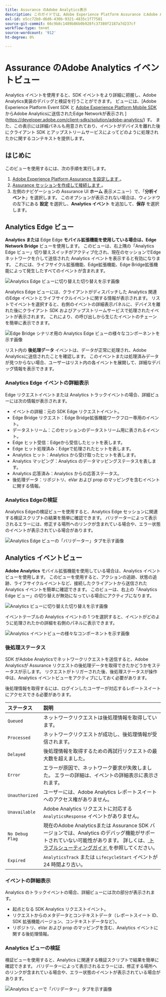 ```yaml
---
title: Assurance のAdobe Analytics表示
description: このガイドでは、Adobe Experience Platform Assurance とAdobe Analyticsの使用方法について説明します。
exl-id: e5cc72b0-d6d6-430b-9321-4835c1f77581
source-git-commit: 66c9b8c1489b86b0b928fc37380f2187a7d237cf
workflow-type: tm+mt
source-wordcount: '912'
ht-degree: 0%

---
```


# Assurance のAdobe Analytics イベントビュー

Analytics イベントを使用すると、SDK イベントをより詳細に把握し、Adobe Analytics実装のデバッグと検証を行うことができます。 ビューには、[Adobe Experience Platform Event SDK と [Adobe Experience Platform Mobile SDK](https://developer.adobe.com/client-sdks/edge/edge-network/) からAdobe Analyticsに送信されたEdge Networkが表示され ](https://developer.adobe.com/client-sdks/solution/adobe-analytics/) す。 また、この表示には詳細パネルも用意されており、イベントがデバイスを離れた後にクライアント SDK とアップストリームサービスによってどのように処理されたかに関するコンテキストを提供します。

## はじめに

このビューを使用するには、次の手順を実行します。

1. [Adobe Experience Platform Assurance を設定します ](../tutorials/implement-assurance.md)。
2. [Assurance セッションを作成して接続します ](../tutorials/using-assurance.md)。
3. 左側のナビゲーションの Assurance UI **ホーム** 表示メニュー）で、「**分析イベント**」を選択します。 このオプションが表示されない場合は、ウィンドウの左下にある **設定** を選択し、**Analytics イベント** を追加して、**保存** を選択します。

## Analytics Edge ビュー

**Analytics または** Edge Edge **モバイル拡張機能を使用している場合は、Edge Network Bridge** ビューを使用します。 このビューは、右上隅の「Analytics Edge ビュー」切り替えスイッチがアクティブ化され、現在のセッションでEdge ネットワークを介して送信された Analytics イベントを表示すると有効になります。 これには、ライフサイクル拡張機能、Edge拡張機能、Edge Bridge拡張機能によって発生したすべてのイベントが含まれます。

![Analytics Edge ビューに切り替えた切り替えを示す画像 ](./images/adobe-analytics/edge-analytics-view-toggle.png)

Analytics Edge ビューには、クライアントがディスパッチした Analytics 関連のEdge イベントとライフサイクルイベントに関する情報が表示されます。 リストでイベントを選択すると、右側のイベントの詳細表示パネルに、デバイスを離れた後にクライアント SDK およびアップストリームサービスで処理されたイベントが表示されます。 これにより、の呼び出しから生じたイベントのチェーンを簡単に表示できます。

![Edge Bridge シナリオ用の Analytics Edge ビューの様々なコンポーネントを示す画像 ](./images/adobe-analytics/edgebridge-analytics-events.png)

リスト内の **後処理データ** イベントは、データが正常に処理され、Adobe Analyticsに送信されたことを確認します。 このイベントまたは処理済みデータが見つからない場合、ユーザーはリスト内の各イベントを展開して、詳細なデバッグ情報を表示できます。

### Analytics Edge イベントの詳細表示

Edge リクエストイベントまたは Analytics トラックイベントの場合、詳細ビューには次の情報が表示されます。

* イベントの詳細：元の SDK Edge リクエストイベント。
* Edge Bridge リクエスト：Edge Bridge拡張機能ワークフロー専用のイベント。
* データストリーム：このセッションのデータストリーム用に表されるイベント。
* Edge ヒット受信：Edgeから受信したヒットを表します。
* Edge ヒット処理済み：Edgeで処理されたヒットを表します。
* Analytics ヒット：Analytics から受け取ったヒットを表します。
* Analytics マッピング：Analytics のデータマッピングステータスを表します。
* Analytics 応答済み：Analytics からの応答ステータス。
* 後処理データ：リポジトリ、eVar および prop のマッピングを含むイベントに関する情報。

### Analytics Edgeの検証

Analytics Edgeの検証ビューを使用すると、Analytics Edge セッションに関連する検証スクリプトの結果を簡単に確認できます。 バリデーターによって表示されるエラーには、修正する場所へのリンクが含まれている場合や、エラー状態のイベントが表示されている場合があります。

![Analytics Edge ビューの「バリデーター」タブを示す画像 ](./images/adobe-analytics/edge-analytics-validation-view.png)

## Analytics イベントビュー

**Adobe Analytics** モバイル拡張機能を使用している場合は、Analytics イベントビューを使用します。 このビューを使用すると、アクションの追跡、状態の追跡、ライフサイクルイベントなど、接続したクライアントから送信された Analytics イベントを簡単に確認できます。 このビューは、右上の「Analytics Edge ビュー」の切り替えが無効になっている場合にアクティブになります。

![Analytics ビューに切り替えた切り替えを示す画像 ](./images/adobe-analytics/direct-analytics-view-toggle-button.png)

イベントテーブルの Analytics イベントの 1 つを選択すると、イベントがどのように処理されたかの詳細を右側のパネルに表示できます。

![Analytics イベントビューの様々なコンポーネントを示す画像 ](./images/adobe-analytics/analytics-events.png)

### 後処理ステータス

SDK がAdobe Analyticsでネットワークリクエストを送信すると、Adobe Analyticsが Assurance リクエストの後処理データを取得できたかどうかをステータスが示します。 リクエストがトリガーされた後、後処理ステータスが操作中は、Analytics イベントビューをアクティブにしておく必要があります。

後処理情報を取得するには、ログインしたユーザーが対応するレポートスイートにアクセスできる必要があります。

| ステータス | 説明 |
| :----- | :---------- |
| `Queued` | ネットワークリクエストは後処理情報を取得しています。 |
| `Processed` | ネットワークリクエストが成功し、後処理情報が受信されます。 |
| `Delayed` | 後処理情報を取得するための再試行リクエストの最大数を超えました。 |
| `Error` | エラーが原因で、ネットワーク要求が失敗しました。 エラーの詳細は、イベントの詳細表示に表示されます。 |
| `Unauthorized` | ユーザーには、Adobe Analytics レポートスイートへのアクセス権がありません。 |
| `Unavailable` | Adobe Analytics リクエストに対応する `AnalyticsResponse` イベントがありません。 |
| `No Debug Flag` | 現在のAdobe Analyticsまたは Assurance SDK バージョンでは、Analytics のデバッグ機能がサポートされていない可能性があります。 詳しくは、[ トラブルシューティングガイド ](../troubleshooting.md) を参照してください。 |
| `Expired` | `AnalyticsTrack` または `LifecycleStart` イベントが 24 時間より古い。 |

### イベントの詳細表示

Analytics のトラックイベントの場合、詳細ビューには次の部分が表示されます。

* 起点となる SDK Analytics リクエストイベント。
* リクエストからのメタデータとコンテキストデータ（レポートスイート ID、SDK 拡張機能バージョン、コンテキストデータなど）。
* リポジトリ、eVar および prop のマッピングを含む、Analytics イベントに関する後処理情報。

### Analytics ビューの検証

検証ビューを使用すると、Analytics に関連する検証スクリプトで結果を簡単に確認できます。 バリデーターによって表示されるエラーには、修正する場所へのリンクが含まれている場合や、エラー状態のイベントが表示されている場合があります。

![Analytics ビューで「バリデーター」タブを示す画像 ](./images/adobe-analytics/analytics-validation-view.png)